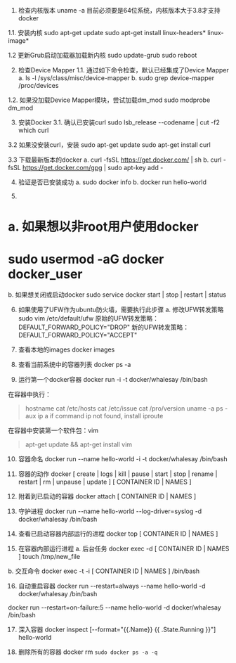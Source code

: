 1. 检查内核版本
uname -a
目前必须要是64位系统，内核版本大于3.8才支持docker

1.1. 安装内核
sudo apt-get update
sudo apt-get install linux-headers* linux-image*

1.2 更新Grub启动加载器加载新内核
sudo update-grub
sudo reboot

2. 检查Device Mapper
1.1. 通过如下命令检查，默认已经集成了Device Mapper
a. 
  ls -l /sys/class/misc/device-mapper
b. 
  sudo grep device-mapper /proc/devices

1.2. 如果没加载Device Mapper模块，尝试加载dm_mod
sudo modprobe dm_mod


3. 安装Docker
3.1. 确认已安装curl
sudo lsb_release --codename | cut -f2
which curl

3.2 如果没安装curl，安装
sudo apt-get update
sudo apt-get install curl

3.3 下载最新版本的docker
a. 
 curl -fsSL https://get.docker.com/ | sh
b. 
curl -fsSL https://get.docker.com/gpg | sudo apt-key add -

4. 验证是否已安装成功
a. 
sudo docker info
b. 
docker run hello-world

5. 
# a. 如果想以非root用户使用docker
# sudo usermod -aG docker docker_user
b. 如果想关闭或启动docker
sudo service docker start | stop | restart | status

6. 如果使用了UFW作为ubuntu防火墙，需要执行此步骤
a. 修改UFW转发策略
sudo vim /etc/default/ufw
原始的UFW转发策略：
DEFAULT_FORWARD_POLICY="DROP"
新的UFW转发策略：
DEFAULT_FORWARD_POLICY="ACCEPT"

7. 查看本地的images
docker images

8. 查看当前系统中的容器列表
docker ps -a

9. 运行第一个docker容器
docker run -i -t docker/whalesay /bin/bash

在容器中执行：
> hostname
> cat /etc/hosts
> cat /etc/issue
> cat /pro/version
> uname -a
> ps -aux
> ip a
if command ip not found, install iproute

在容器中安装第一个软件包：vim
> apt-get update && apt-get install vim

10. 容器命名
docker run --name hello-world -i -t docker/whalesay /bin/bash

11. 容器的动作
docker [ create | logs | kill | pause | start | stop | rename | restart | rm | unpause | update ] [ CONTAINER ID | NAMES ]

12. 附着到已启动的容器
docker attach [ CONTAINER ID | NAMES ]

13. 守护进程
docker run --name hello-world --log-driver=syslog -d docker/whalesay /bin/bash

14. 查看已启动容器内部运行的进程
docker top [ CONTAINER ID | NAMES ]

15. 在容器内部运行进程
  a. 后台任务
    docker exec -d [ CONTAINER ID | NAMES ] touch /tmp/new_file

  b. 交互命令
    docker exec -t -i [ CONTAINER ID | NAMES ] /bin/bash

16. 自动重启容器
docker run --restart=always --name hello-world -d docker/whalesay /bin/bash

docker run --restart=on-failure:5 --name hello-world -d docker/whalesay /bin/bash

17. 深入容器
docker inspect [--format="{{.Name}} {{ .State.Running }}"] hello-world


18. 删除所有的容器
docker rm `sudo docker ps -a -q`



